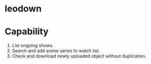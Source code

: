 leodown
=======
# Capability #
1. List ongoing shows.
2. Search and add anime series to watch list.
3. Check and download newly uploaded object without duplication.


